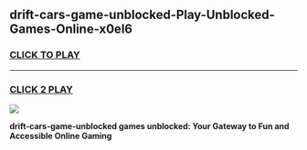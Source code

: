 
## drift-cars-game-unblocked-Play-Unblocked-Games-Online-x0el6
<h3>
<a href="https://premium76.site?title=drift-cars-game-unblocked&ref=24A">CLICK TO PLAY</a></h3>
<hr>

<h3>
<a href="https://premium76.site?title=drift-cars-game-unblocked&ref=24A">CLICK 2 PLAY</a>
  
</h3>

<a href="https://premium76.site?title=drift-cars-game-unblocked&ref=24A"><img src="https://clearcache.store/games.png"></a>


**drift-cars-game-unblocked games unblocked: Your Gateway to Fun and Accessible Online Gaming**
